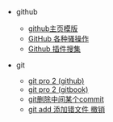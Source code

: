 - github
  - [github主页模版](https://github.com/qmsggg/qmsggg_others/issues/1)
  - [GitHub 各种骚操作](https://github.com/qmsggg/qmsggg_BlogCollect/issues/19)
  - [Github 插件搜集](https://github.com/qmsggg/qmsggg_BlogCollect/issues/23)

- git
  - [git pro 2 (github)](https://github.com/bingohuang/progit2-gitbook)
  - [git pro 2 (gitbook)](https://bingohuang.gitbooks.io/progit2/content/)
  - [git删除中间某个commit](https://github.com/qmsggg/qmsggg_others/blob/master/git/git_drop_middle_sb_commit.md)
  - [git add 添加错文件 撤销](https://github.com/qmsggg/qmsggg_others/blob/master/git/git_undo_add_error_file.md)
